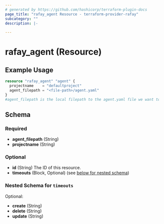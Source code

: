 ```yaml
---
# generated by https://github.com/hashicorp/terraform-plugin-docs
page_title: "rafay_agent Resource - terraform-provider-rafay"
subcategory: ""
description: |-
  
---
```


# rafay_agent (Resource)



## Example Usage

```terraform
resource "rafay_agent" "agent" {
  projectname    = "defaultproject"
  agent_filepath = "<file-path>/agent.yaml"
}
#agent_filepath is the local filepath to the agent.yaml file we want to add
```

<!-- schema generated by tfplugindocs -->
## Schema

### Required

- **agent_filepath** (String)
- **projectname** (String)

### Optional

- **id** (String) The ID of this resource.
- **timeouts** (Block, Optional) (see [below for nested schema](#nestedblock--timeouts))

<a id="nestedblock--timeouts"></a>
### Nested Schema for `timeouts`

Optional:

- **create** (String)
- **delete** (String)
- **update** (String)


